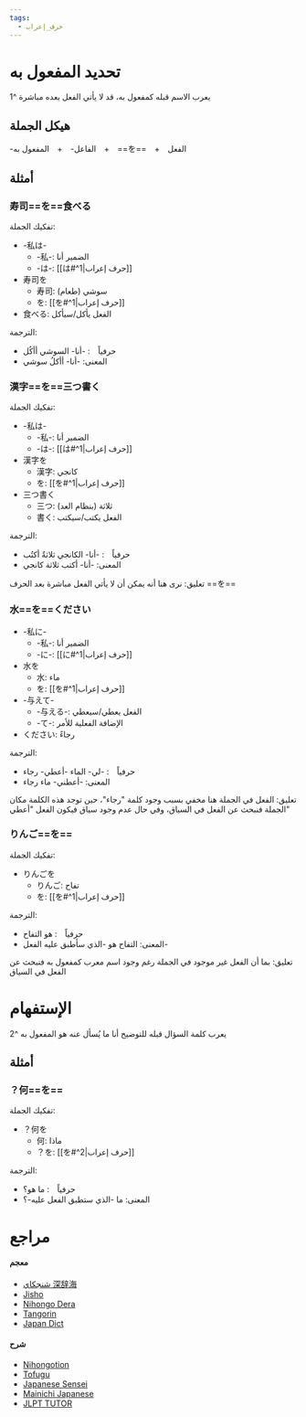 ```yaml
---
tags:
  - حرف_إعراب
---
```

# تحديد المفعول به
يعرب الاسم قبله كمفعول به، قد لا يأتي الفعل بعده مباشرة ^1
## هيكل الجملة
-الفاعل-　+　المفعول به　+　==を==　+　الفعل 
## أمثلة
### 寿司==を==食べる
تفكيك الجملة:
- -私は-
	- -私-: الضمير أنا
	- -は-: [[は#^1|حرف إعراب]]
- 寿司を
	- 寿司: سوشي (طعام)
	- を: [[を#^1|حرف إعراب]]
- 食べる: الفعل يأكل/سيأكل

الترجمة:
- حرفياً　: -أنا- السوشي أأكُل
- المعنى: -أنا- أأكلُ سوشي
### 漢字==を==三つ書く
تفكيك الجملة:
- -私は-
	- -私-: الضمير أنا
	- -は-: [[は#^1|حرف إعراب]]
- 漢字を
	- 漢字: كانجي
	- を: [[を#^1|حرف إعراب]]
- 三つ書く
	- 三つ: ثلاثة (بنظام العد)
	- 書く: الفعل يكتب/سيكتب

الترجمة:
- حرفياً　: -أنا- الكانجي ثلاثةٌ أكتُب
- المعنى: -أنا- أكتب ثلاثة كانجي

تعليق: نرى هنا أنه يمكن أن لا يأتي الفعل مباشرة بعد الحرف ==を==
### 水==を==ください
- -私に-
	- -私-: الضمير أنا
	- -に-: [[に#^1|حرف إعراب]]
- 水を
	- 水: ماء
	- を: [[を#^1|حرف إعراب]]
- -与えて-
	- -与える-: الفعل يعطي/سيعطي
	- -て-: الإضافة الفعلية للأمر
- ください: رجاءً

الترجمة:
- حرفياً　: -لي- الماء -أعطي- رجاء
- المعنى: -أعطني- ماء رجاء

تعليق: الفعل في الجملة هنا مخفي بسبب وجود كلمة "رجاء"، حين توجد هذه الكلمة مكان الجملة فنبحث عن الفعل في السياق، وفي حال عدم وجود سياق فيكون الفعل "أعطي"
### りんご==を==
تفكيك الجملة:
- りんごを
	- りんご: تفاح
	- を: [[を#^1|حرف إعراب]]

الترجمة:
- حرفياً　: هو التفاح
- المعنى: التفاح هو -الذي سأطبق عليه الفعل-

تعليق: بما أن الفعل غير موجود في الجملة رغم وجود اسم معرب كمفعول به فنبحث عن الفعل في السياق
# الإستفهام
يعرب كلمة السؤال قبله للتوضيح أنا ما يُسأل عنه هو المفعول به ^2
## أمثلة
### ？何==を==
تفكيك الجملة:
- ？何を
	- 何: ماذا
	- ？を: [[を#^2|حرف إعراب]]

الترجمة:
- حرفياً　: ما هو؟
- المعنى: ما -الذي ستطبق الفعل عليه-؟
# مراجع
#### معجم
- [شنجكاي 深辞海](https://shinjikai.app/#/word/16810)
- [Jisho](https://jisho.org/word/%E3%82%92)
- [Nihongo Dera](https://nihongodera.com/dictionary/jpen/%E3%82%92)
- [Tangorin](https://tangorin.com/definition/%E3%82%92)
- [Japan Dict](https://japandict.com/%E3%82%92)
#### شرح
- [Nihongotion](https://nihongotion.com/grammars/particle-wo)
- [Tofugu](https://tofugu.com/japanese-grammar/particle-wo)
- [Japanese Sensei](https://senseijapanese.com/beginning-with-japanese/particles-in-japanese-を)
- [Mainichi Japanese](https://mainichijapanese.com/japanese-lessons/12-japanese-object-particle-wo.html)
- [JLPT TUTOR](https://jlpttutor.com/jlpt-n5-grammar-%e3%82%92-o-wo-object-marker-particle-meaning)